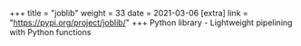 +++
title = "joblib"
weight = 33
date = 2021-03-06
[extra]
link = "https://pypi.org/project/joblib/"
+++
Python library - Lightweight pipelining with Python functions

